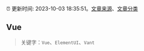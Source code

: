 :alarm_clock: 更新时间: 2023-10-03 18:35:51。[文章来源](/README.md)、[文章分类](/TAGS.md)

## Vue


> 关键字：`Vue`、`ElementUI`、`Vant`



